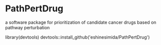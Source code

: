 # PathPertDrug
a software package for prioritization of candidate cancer drugs based on pathway perturbation

library(devtools) devtools::install_github('eshinesimida/PathPertDrug')
